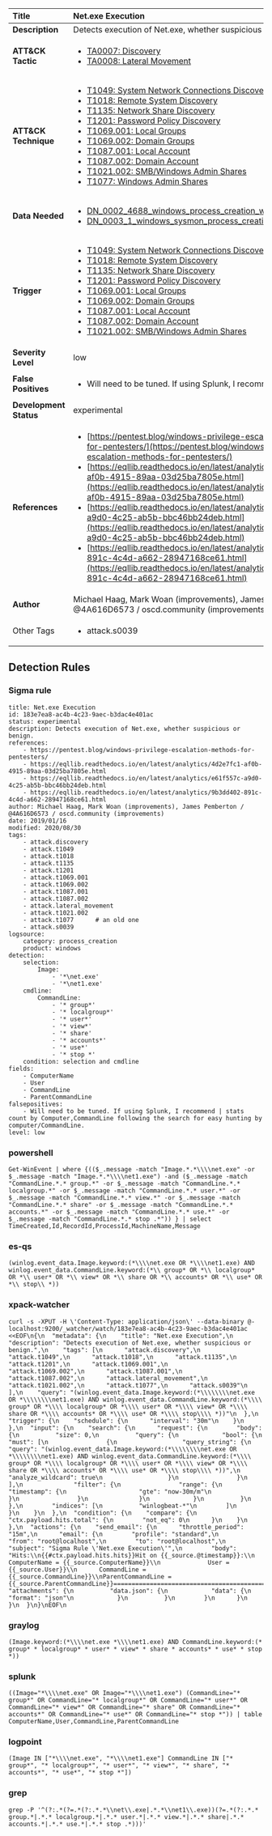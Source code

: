| Title                    | Net.exe Execution       |
|:-------------------------|:------------------|
| **Description**          | Detects execution of Net.exe, whether suspicious or benign. |
| **ATT&amp;CK Tactic**    |  <ul><li>[TA0007: Discovery](https://attack.mitre.org/tactics/TA0007)</li><li>[TA0008: Lateral Movement](https://attack.mitre.org/tactics/TA0008)</li></ul>  |
| **ATT&amp;CK Technique** | <ul><li>[T1049: System Network Connections Discovery](https://attack.mitre.org/techniques/T1049)</li><li>[T1018: Remote System Discovery](https://attack.mitre.org/techniques/T1018)</li><li>[T1135: Network Share Discovery](https://attack.mitre.org/techniques/T1135)</li><li>[T1201: Password Policy Discovery](https://attack.mitre.org/techniques/T1201)</li><li>[T1069.001: Local Groups](https://attack.mitre.org/techniques/T1069.001)</li><li>[T1069.002: Domain Groups](https://attack.mitre.org/techniques/T1069.002)</li><li>[T1087.001: Local Account](https://attack.mitre.org/techniques/T1087.001)</li><li>[T1087.002: Domain Account](https://attack.mitre.org/techniques/T1087.002)</li><li>[T1021.002: SMB/Windows Admin Shares](https://attack.mitre.org/techniques/T1021.002)</li><li>[T1077: Windows Admin Shares](https://attack.mitre.org/techniques/T1077)</li></ul>  |
| **Data Needed**          | <ul><li>[DN_0002_4688_windows_process_creation_with_commandline](../Data_Needed/DN_0002_4688_windows_process_creation_with_commandline.md)</li><li>[DN_0003_1_windows_sysmon_process_creation](../Data_Needed/DN_0003_1_windows_sysmon_process_creation.md)</li></ul>  |
| **Trigger**              | <ul><li>[T1049: System Network Connections Discovery](../Triggers/T1049.md)</li><li>[T1018: Remote System Discovery](../Triggers/T1018.md)</li><li>[T1135: Network Share Discovery](../Triggers/T1135.md)</li><li>[T1201: Password Policy Discovery](../Triggers/T1201.md)</li><li>[T1069.001: Local Groups](../Triggers/T1069.001.md)</li><li>[T1069.002: Domain Groups](../Triggers/T1069.002.md)</li><li>[T1087.001: Local Account](../Triggers/T1087.001.md)</li><li>[T1087.002: Domain Account](../Triggers/T1087.002.md)</li><li>[T1021.002: SMB/Windows Admin Shares](../Triggers/T1021.002.md)</li></ul>  |
| **Severity Level**       | low |
| **False Positives**      | <ul><li>Will need to be tuned. If using Splunk, I recommend | stats count by Computer,CommandLine following the search for easy hunting by computer/CommandLine.</li></ul>  |
| **Development Status**   | experimental |
| **References**           | <ul><li>[https://pentest.blog/windows-privilege-escalation-methods-for-pentesters/](https://pentest.blog/windows-privilege-escalation-methods-for-pentesters/)</li><li>[https://eqllib.readthedocs.io/en/latest/analytics/4d2e7fc1-af0b-4915-89aa-03d25ba7805e.html](https://eqllib.readthedocs.io/en/latest/analytics/4d2e7fc1-af0b-4915-89aa-03d25ba7805e.html)</li><li>[https://eqllib.readthedocs.io/en/latest/analytics/e61f557c-a9d0-4c25-ab5b-bbc46bb24deb.html](https://eqllib.readthedocs.io/en/latest/analytics/e61f557c-a9d0-4c25-ab5b-bbc46bb24deb.html)</li><li>[https://eqllib.readthedocs.io/en/latest/analytics/9b3dd402-891c-4c4d-a662-28947168ce61.html](https://eqllib.readthedocs.io/en/latest/analytics/9b3dd402-891c-4c4d-a662-28947168ce61.html)</li></ul>  |
| **Author**               | Michael Haag, Mark Woan (improvements), James Pemberton / @4A616D6573 / oscd.community (improvements) |
| Other Tags           | <ul><li>attack.s0039</li></ul> | 

## Detection Rules

### Sigma rule

```
title: Net.exe Execution
id: 183e7ea8-ac4b-4c23-9aec-b3dac4e401ac
status: experimental
description: Detects execution of Net.exe, whether suspicious or benign.
references:
    - https://pentest.blog/windows-privilege-escalation-methods-for-pentesters/
    - https://eqllib.readthedocs.io/en/latest/analytics/4d2e7fc1-af0b-4915-89aa-03d25ba7805e.html
    - https://eqllib.readthedocs.io/en/latest/analytics/e61f557c-a9d0-4c25-ab5b-bbc46bb24deb.html
    - https://eqllib.readthedocs.io/en/latest/analytics/9b3dd402-891c-4c4d-a662-28947168ce61.html
author: Michael Haag, Mark Woan (improvements), James Pemberton / @4A616D6573 / oscd.community (improvements)
date: 2019/01/16
modified: 2020/08/30
tags:
    - attack.discovery
    - attack.t1049
    - attack.t1018
    - attack.t1135
    - attack.t1201
    - attack.t1069.001
    - attack.t1069.002
    - attack.t1087.001
    - attack.t1087.002
    - attack.lateral_movement    
    - attack.t1021.002
    - attack.t1077      # an old one
    - attack.s0039
logsource:
    category: process_creation
    product: windows
detection:
    selection:
        Image:
            - '*\net.exe'
            - '*\net1.exe'
    cmdline:
        CommandLine:
            - '* group*'
            - '* localgroup*'
            - '* user*'
            - '* view*'
            - '* share'
            - '* accounts*'
            - '* use*'
            - '* stop *'
    condition: selection and cmdline
fields:
    - ComputerName
    - User
    - CommandLine
    - ParentCommandLine
falsepositives:
    - Will need to be tuned. If using Splunk, I recommend | stats count by Computer,CommandLine following the search for easy hunting by computer/CommandLine.
level: low

```





### powershell
    
```
Get-WinEvent | where {(($_.message -match "Image.*.*\\\\net.exe" -or $_.message -match "Image.*.*\\\\net1.exe") -and ($_.message -match "CommandLine.*.* group.*" -or $_.message -match "CommandLine.*.* localgroup.*" -or $_.message -match "CommandLine.*.* user.*" -or $_.message -match "CommandLine.*.* view.*" -or $_.message -match "CommandLine.*.* share" -or $_.message -match "CommandLine.*.* accounts.*" -or $_.message -match "CommandLine.*.* use.*" -or $_.message -match "CommandLine.*.* stop .*")) } | select TimeCreated,Id,RecordId,ProcessId,MachineName,Message
```


### es-qs
    
```
(winlog.event_data.Image.keyword:(*\\\\net.exe OR *\\\\net1.exe) AND winlog.event_data.CommandLine.keyword:(*\\ group* OR *\\ localgroup* OR *\\ user* OR *\\ view* OR *\\ share OR *\\ accounts* OR *\\ use* OR *\\ stop\\ *))
```


### xpack-watcher
    
```
curl -s -XPUT -H \'Content-Type: application/json\' --data-binary @- localhost:9200/_watcher/watch/183e7ea8-ac4b-4c23-9aec-b3dac4e401ac <<EOF\n{\n  "metadata": {\n    "title": "Net.exe Execution",\n    "description": "Detects execution of Net.exe, whether suspicious or benign.",\n    "tags": [\n      "attack.discovery",\n      "attack.t1049",\n      "attack.t1018",\n      "attack.t1135",\n      "attack.t1201",\n      "attack.t1069.001",\n      "attack.t1069.002",\n      "attack.t1087.001",\n      "attack.t1087.002",\n      "attack.lateral_movement",\n      "attack.t1021.002",\n      "attack.t1077",\n      "attack.s0039"\n    ],\n    "query": "(winlog.event_data.Image.keyword:(*\\\\\\\\net.exe OR *\\\\\\\\net1.exe) AND winlog.event_data.CommandLine.keyword:(*\\\\ group* OR *\\\\ localgroup* OR *\\\\ user* OR *\\\\ view* OR *\\\\ share OR *\\\\ accounts* OR *\\\\ use* OR *\\\\ stop\\\\ *))"\n  },\n  "trigger": {\n    "schedule": {\n      "interval": "30m"\n    }\n  },\n  "input": {\n    "search": {\n      "request": {\n        "body": {\n          "size": 0,\n          "query": {\n            "bool": {\n              "must": [\n                {\n                  "query_string": {\n                    "query": "(winlog.event_data.Image.keyword:(*\\\\\\\\net.exe OR *\\\\\\\\net1.exe) AND winlog.event_data.CommandLine.keyword:(*\\\\ group* OR *\\\\ localgroup* OR *\\\\ user* OR *\\\\ view* OR *\\\\ share OR *\\\\ accounts* OR *\\\\ use* OR *\\\\ stop\\\\ *))",\n                    "analyze_wildcard": true\n                  }\n                }\n              ],\n              "filter": {\n                "range": {\n                  "timestamp": {\n                    "gte": "now-30m/m"\n                  }\n                }\n              }\n            }\n          }\n        },\n        "indices": [\n          "winlogbeat-*"\n        ]\n      }\n    }\n  },\n  "condition": {\n    "compare": {\n      "ctx.payload.hits.total": {\n        "not_eq": 0\n      }\n    }\n  },\n  "actions": {\n    "send_email": {\n      "throttle_period": "15m",\n      "email": {\n        "profile": "standard",\n        "from": "root@localhost",\n        "to": "root@localhost",\n        "subject": "Sigma Rule \'Net.exe Execution\'",\n        "body": "Hits:\\n{{#ctx.payload.hits.hits}}Hit on {{_source.@timestamp}}:\\n     ComputerName = {{_source.ComputerName}}\\n             User = {{_source.User}}\\n      CommandLine = {{_source.CommandLine}}\\nParentCommandLine = {{_source.ParentCommandLine}}================================================================================\\n{{/ctx.payload.hits.hits}}",\n        "attachments": {\n          "data.json": {\n            "data": {\n              "format": "json"\n            }\n          }\n        }\n      }\n    }\n  }\n}\nEOF\n
```


### graylog
    
```
(Image.keyword:(*\\\\net.exe *\\\\net1.exe) AND CommandLine.keyword:(* group* * localgroup* * user* * view* * share * accounts* * use* * stop *))
```


### splunk
    
```
((Image="*\\\\net.exe" OR Image="*\\\\net1.exe") (CommandLine="* group*" OR CommandLine="* localgroup*" OR CommandLine="* user*" OR CommandLine="* view*" OR CommandLine="* share" OR CommandLine="* accounts*" OR CommandLine="* use*" OR CommandLine="* stop *")) | table ComputerName,User,CommandLine,ParentCommandLine
```


### logpoint
    
```
(Image IN ["*\\\\net.exe", "*\\\\net1.exe"] CommandLine IN ["* group*", "* localgroup*", "* user*", "* view*", "* share", "* accounts*", "* use*", "* stop *"])
```


### grep
    
```
grep -P '^(?:.*(?=.*(?:.*.*\\net\\.exe|.*.*\\net1\\.exe))(?=.*(?:.*.* group.*|.*.* localgroup.*|.*.* user.*|.*.* view.*|.*.* share|.*.* accounts.*|.*.* use.*|.*.* stop .*)))'
```



